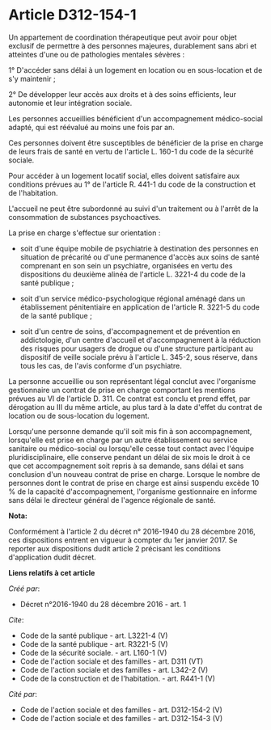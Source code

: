 # Article D312-154-1

Un appartement de coordination thérapeutique peut avoir pour objet exclusif de permettre à des personnes majeures,
durablement sans abri et atteintes d'une ou de pathologies mentales sévères : 

1° D'accéder sans délai à un logement en location ou en sous-location et de s'y maintenir ; 

2° De développer leur accès aux droits et à des soins efficients, leur autonomie et leur intégration sociale. 

Les personnes accueillies bénéficient d'un accompagnement médico-social adapté, qui est réévalué au moins une fois par an. 

Ces personnes doivent être susceptibles de bénéficier de la prise en charge de leurs frais de santé en vertu de l'article L.
160-1 du code de la sécurité sociale. 

Pour accéder à un logement locatif social, elles doivent satisfaire aux conditions prévues au 1° de l'article R. 441-1 du
code de la construction et de l'habitation. 

L'accueil ne peut être subordonné au suivi d'un traitement ou à l'arrêt de la consommation de substances psychoactives. 

La prise en charge s'effectue sur orientation :

- soit d'une équipe mobile de psychiatrie à destination des personnes en situation de précarité ou d'une permanence d'accès
aux soins de santé comprenant en son sein un psychiatre, organisées en vertu des dispositions du deuxième alinéa de l'article
L. 3221-4 du code de la santé publique ;

- soit d'un service médico-psychologique régional aménagé dans un établissement pénitentiaire en application de l'article R.
3221-5 du code de la santé publique ;

- soit d'un centre de soins, d'accompagnement et de prévention en addictologie, d'un centre d'accueil et d'accompagnement à
la réduction des risques pour usagers de drogue ou d'une structure participant au dispositif de veille sociale prévu à
l'article L. 345-2, sous réserve, dans tous les cas, de l'avis conforme d'un psychiatre. 

La personne accueillie ou son représentant légal conclut avec l'organisme gestionnaire un contrat de prise en charge
comportant les mentions prévues au VI de l'article D. 311. Ce contrat est conclu et prend effet, par dérogation au III du
même article, au plus tard à la date d'effet du contrat de location ou de sous-location du logement. 

Lorsqu'une personne demande qu'il soit mis fin à son accompagnement, lorsqu'elle est prise en charge par un autre
établissement ou service sanitaire ou médico-social ou lorsqu'elle cesse tout contact avec l'équipe pluridisciplinaire, elle
conserve pendant un délai de six mois le droit à ce que cet accompagnement soit repris à sa demande, sans délai et sans
conclusion d'un nouveau contrat de prise en charge. Lorsque le nombre de personnes dont le contrat de prise en charge est
ainsi suspendu excède 10 % de la capacité d'accompagnement, l'organisme gestionnaire en informe sans délai le directeur
général de l'agence régionale de santé.

**Nota:**

Conformément à l'article 2 du décret n° 2016-1940 du 28 décembre 2016, ces dispositions entrent en vigueur à compter du 1er
janvier 2017. Se reporter aux dispositions dudit article 2 précisant les conditions d'application dudit décret.

**Liens relatifs à cet article**

_Créé par_:

  - Décret n°2016-1940 du 28 décembre 2016 - art. 1

_Cite_:

  - Code de la santé publique - art. L3221-4 (V)
  - Code de la santé publique - art. R3221-5 (V)
  - Code de la sécurité sociale. - art. L160-1 (V)
  - Code de l'action sociale et des familles - art. D311 (VT)
  - Code de l'action sociale et des familles - art. L342-2 (V)
  - Code de la construction et de l'habitation. - art. R441-1 (V)

_Cité par_:

  - Code de l'action sociale et des familles - art. D312-154-2 (V)
  - Code de l'action sociale et des familles - art. D312-154-3 (V)
